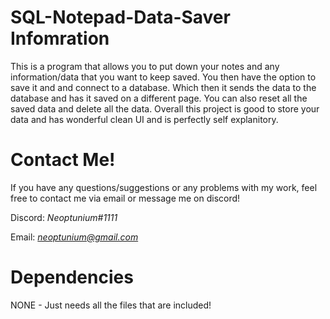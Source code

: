 # SQL-Notepad-Data-Saver Infomration

This is a program that allows you to put down your notes and any information/data that you want to keep saved. You then have the option to save it and and connect to a database. Which then it sends the data to the database and has it saved on a different page. You can also reset all the saved data and delete all the data. Overall this project is good to store your data and has wonderful clean UI and is perfectly self explanitory. 

# Contact Me!
 If you have any questions/suggestions or any problems with my work, feel free to contact me via email or message me on discord!

  Discord: *Neoptunium#1111*

  Email: *neoptunium@gmail.com*

# Dependencies 
NONE - Just needs all the files that are included!
